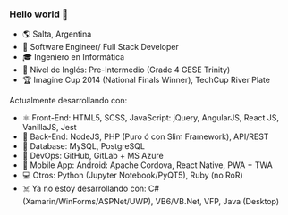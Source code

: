 ### Hello world 👋
<!--[![Dev](https://www.cariverplate.com.ar/imagenes/archivos/2016-08/26220-dsc_8991.jpg)](https://yardev.net)-->

- 🌎 Salta, Argentina
- 💼 Software Engineer/ Full Stack Developer
- 🎓 Ingeniero en Informática
- 💬 Nivel de Inglés: Pre-Intermedio (Grade 4 GESE Trinity)
- 🏆 Imagine Cup 2014 (National Finals Winner), TechCup River Plate

Actualmente desarrollando con:
- ⚛️ Front-End: HTML5, SCSS, JavaScript: jQuery, AngularJS, React JS, VanillaJS, Jest
- 🐘 Back-End: NodeJS, PHP (Puro ó con Slim Framework), API/REST
- 🐬 Database: MySQL, PostgreSQL
- 🐙 DevOps: GitHub, GitLab + MS Azure
- 🤖 Mobile App: Android: Apache Cordova, React Native, PWA + TWA
- 💻 Otros: Python (Jupyter Notebook/PyQT5), Ruby (no RoR)
- ☠️ Ya no estoy desarrollando con: C# (Xamarin/WinForms/ASPNet/UWP), VB6/VB.Net, VFP, Java (Desktop) 
